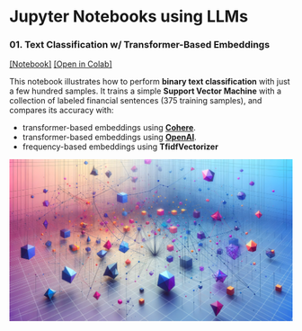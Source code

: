 # Jupyter Notebooks using LLMs 

### 01. Text Classification w/ Transformer-Based Embeddings

[[Notebook]](./01_classification_with_embeddings.ipynb)
[[Open in Colab]](https://colab.research.google.com/github/turinglayer/notebooks/blob/main/01_classification_with_embeddings.ipynb)


This notebook illustrates how to perform **binary text classification** with just a few hundred samples. It trains a simple **Support Vector Machine** with a collection of labeled financial sentences (375 training samples), and compares its accuracy with: 
- transformer-based embeddings using **[Cohere](https://docs.cohere.com/reference/embed)**.
- transformer-based embeddings using **[OpenAI](https://platform.openai.com/docs/api-reference/embeddings)**.
- frequency-based embeddings using **TfidfVectorizer**

<p align="center">
  <img src="./static/embeddings.png">
</p>